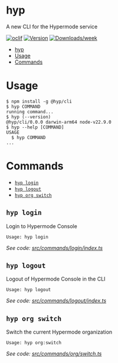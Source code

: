 # hyp

A new CLI for the Hypermode service

[![oclif](https://img.shields.io/badge/cli-oclif-brightgreen.svg)](https://oclif.io)
[![Version](https://img.shields.io/npm/v/hyp.svg)](https://npmjs.org/package/hyp)
[![Downloads/week](https://img.shields.io/npm/dw/hyp.svg)](https://npmjs.org/package/hyp)

<!-- toc -->
* [hyp](#hyp)
* [Usage](#usage)
* [Commands](#commands)
<!-- tocstop -->

# Usage

<!-- usage -->
```sh-session
$ npm install -g @hyp/cli
$ hyp COMMAND
running command...
$ hyp (--version)
@hyp/cli/0.0.0 darwin-arm64 node-v22.9.0
$ hyp --help [COMMAND]
USAGE
  $ hyp COMMAND
...
```
<!-- usagestop -->

# Commands

<!-- commands -->
* [`hyp login`](#hyp-login)
* [`hyp logout`](#hyp-logout)
* [`hyp org switch`](#hyp-org-switch)

## `hyp login`

Login to Hypermode Console

```
Usage: hyp login
```

_See code: [src/commands/login/index.ts](https://github.com/hypermodeinc/hyp-cli/blob/v0.0.0/src/commands/login/index.ts)_

## `hyp logout`

Logout of Hypermode Console in the CLI

```
Usage: hyp logout
```

_See code: [src/commands/logout/index.ts](https://github.com/hypermodeinc/hyp-cli/blob/v0.0.0/src/commands/logout/index.ts)_

## `hyp org switch`

Switch the current Hypermode organization

```
Usage: hyp org:switch
```

_See code: [src/commands/org/switch.ts](https://github.com/hypermodeinc/hyp-cli/blob/v0.0.0/src/commands/org/switch.ts)_
<!-- commandsstop -->
